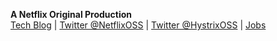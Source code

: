 **A Netflix Original Production**  
[Tech Blog](http://techblog.netflix.com) | [Twitter @NetflixOSS](https://twitter.com/#!/NetflixOSS) | [Twitter @HystrixOSS](https://twitter.com/#!/HystrixOSS) | [Jobs](http://jobs.netflix.com)
